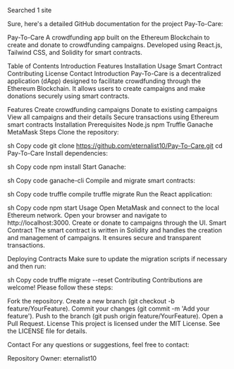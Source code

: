 

Searched 1 site

Sure, here's a detailed GitHub documentation for the project Pay-To-Care:

Pay-To-Care
A crowdfunding app built on the Ethereum Blockchain to create and donate to crowdfunding campaigns. Developed using React.js, Tailwind CSS, and Solidity for smart contracts.

Table of Contents
Introduction
Features
Installation
Usage
Smart Contract
Contributing
License
Contact
Introduction
Pay-To-Care is a decentralized application (dApp) designed to facilitate crowdfunding through the Ethereum Blockchain. It allows users to create campaigns and make donations securely using smart contracts.

Features
Create crowdfunding campaigns
Donate to existing campaigns
View all campaigns and their details
Secure transactions using Ethereum smart contracts
Installation
Prerequisites
Node.js
npm
Truffle
Ganache
MetaMask
Steps
Clone the repository:

sh
Copy code
git clone https://github.com/eternalist10/Pay-To-Care.git
cd Pay-To-Care
Install dependencies:

sh
Copy code
npm install
Start Ganache:

sh
Copy code
ganache-cli
Compile and migrate smart contracts:

sh
Copy code
truffle compile
truffle migrate
Run the React application:

sh
Copy code
npm start
Usage
Open MetaMask and connect to the local Ethereum network.
Open your browser and navigate to http://localhost:3000.
Create or donate to campaigns through the UI.
Smart Contract
The smart contract is written in Solidity and handles the creation and management of campaigns. It ensures secure and transparent transactions.

Deploying Contracts
Make sure to update the migration scripts if necessary and then run:

sh
Copy code
truffle migrate --reset
Contributing
Contributions are welcome! Please follow these steps:

Fork the repository.
Create a new branch (git checkout -b feature/YourFeature).
Commit your changes (git commit -m 'Add your feature').
Push to the branch (git push origin feature/YourFeature).
Open a Pull Request.
License
This project is licensed under the MIT License. See the LICENSE file for details.

Contact
For any questions or suggestions, feel free to contact:

Repository Owner: eternalist10
